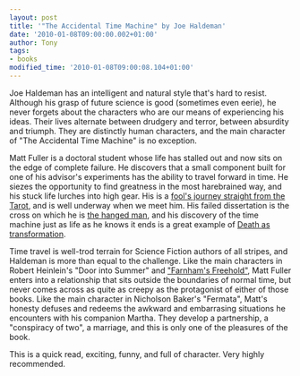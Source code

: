 ```yaml
---
layout: post
title: '"The Accidental Time Machine" by Joe Haldeman'
date: '2010-01-08T09:00:00.002+01:00'
author: Tony
tags:
- books
modified_time: '2010-01-08T09:00:08.104+01:00'
---
```


Joe Haldeman has an intelligent and natural style that's hard to resist.
Although his grasp of future science is good (sometimes even eerie), he never
forgets about the characters who are our means of experiencing his ideas. Their
lives alternate between drudgery and terror, between absurdity and
triumph. They are distinctly human characters, and the main character of
"The Accidental Time Machine" is no exception.

Matt Fuller is a doctoral student whose life has stalled out and now sits on the
edge of complete failure. He discovers that a small component built for
one of his advisor's experiments has the ability to travel forward in
time. He siezes the opportunity to find greatness in the most harebrained
way, and his stuck life lurches into high gear. His is a <a
href="http://www.learntarot.com/journey.htm">fool's journey straight from the
Tarot</a>, and is well underway when we meet him. His failed dissertation
is the cross on which he is <a href="http://learntarot.com/maj12.htm">the hanged
man</a>, and his discovery of the time machine just as life as he knows it ends
is a great example of <a href="http://www.learntarot.com/maj13.htm">Death
as transformation</a>.

Time travel is well-trod terrain for Science Fiction authors of all stripes, and
Haldeman is more than equal to the challenge. Like the main characters in Robert
Heinlein's "Door into Summer" and ["Farnham's
Freehold"](/2007-12-13-review-farnhams-freehold-by-robert), Matt Fuller enters
into a relationship that sits outside the boundaries of normal time, but never
comes across as quite as creepy as the protagonist of either of those books.
Like the main character in Nicholson Baker's "Fermata", Matt's honesty defuses
and redeems the awkward and embarrasing situations he encounters with his
companion Martha. They develop a partnership, a "conspiracy of two", a marriage,
and this is only one of the pleasures of the book.

This is a quick read, exciting, funny, and full of character. Very highly
recommended.